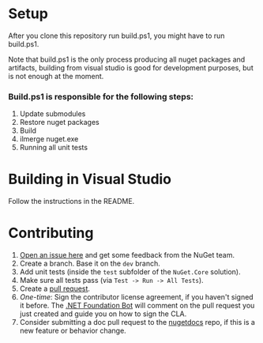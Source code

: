 # Setup

After you clone this repository run build.ps1, you might have to run build.ps1.

Note that build.ps1 is the only process producing all nuget packages and artifacts, building from visual studio is good for development purposes, but is not enough at the moment.

### Build.ps1 is responsible for the following steps:

1. Update submodules
1. Restore nuget packages
1. Build
1. ilmerge nuget.exe
1. Running all unit tests

# Building in Visual Studio

Follow the instructions in the README.

# Contributing

1. [Open an issue here](https://github.com/NuGet/Home/issues) and get some feedback from the NuGet team.
1. Create a branch. Base it on the `dev` branch.
1. Add unit tests (inside the `test` subfolder of the `NuGet.Core` solution).
1. Make sure all tests pass (via `Test -> Run -> All Tests`).
1. Create a [pull request](https://github.com/NuGet/NuGet.Client/pulls).
1. _One-time_: Sign the contributor license agreement, if you haven't signed it before. The [.NET Foundation Bot](https://github.com/dnfclas) will comment on the pull request you just created and guide you on how to sign the CLA.
1. Consider submitting a doc pull request to the [nugetdocs](https://github.com/NuGet/NuGetDocs/tree/master/NuGet.Docs) repo, if this is a new feature or behavior change.